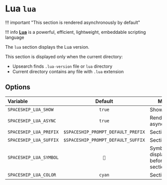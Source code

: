 # Lua `lua`

!!! important "This section is rendered asynchronously by default"

!!! info
    [**Lua**](https://lua.org/) is a powerful, efficient, lightweight, embeddable scripting language

The `lua` section displays the Lua version.

This section is displayed only when the current directory:

* Upsearch finds `.lua-version` file or `lua` directory
* Current directory contains any file with `.lua` extension

## Options

| Variable               |              Default               | Meaning                             |
|:---------------------- |:----------------------------------:| ----------------------------------- |
| `SPACESHIP_LUA_SHOW`   |               `true`               | Show section                        |
| `SPACESHIP_LUA_ASYNC`  |               `true`               | Render section asynchronously       |
| `SPACESHIP_LUA_PREFIX` | `$SPACESHIP_PROMPT_DEFAULT_PREFIX` | Section's prefix                    |
| `SPACESHIP_LUA_SUFFIX` | `$SPACESHIP_PROMPT_DEFAULT_SUFFIX` | Section's suffix                    |
| `SPACESHIP_LUA_SYMBOL` |                `🌙`                 | Symbol displayed before the section |
| `SPACESHIP_LUA_COLOR`  |               `cyan`               | Section's color                     |

